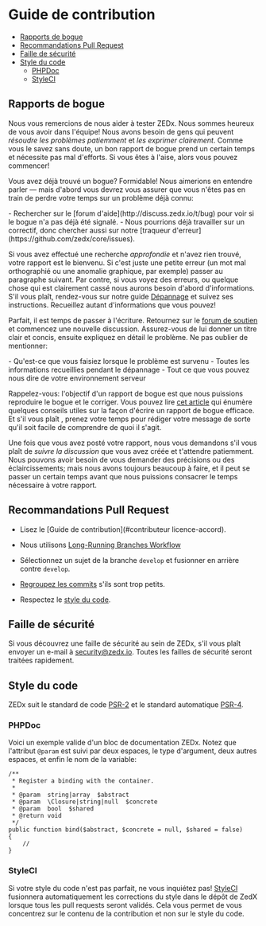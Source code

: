 # Guide de contribution

- [Rapports de bogue](#bug-reports)
- [Recommandations Pull Request](#pull-request-guidelines)
- [Faille de sécurité](#security-vulnerabilities)
- [Style du code](#coding-style)
    - [PHPDoc](#phpdoc)
    - [StyleCI](#styleci)

<a name="bug-reports"></a>
## Rapports de bogue

Nous vous remercions de nous aider à tester ZEDx. Nous sommes heureux de vous avoir dans l'équipe! Nous avons besoin de gens qui peuvent *résoudre les problèmes patiemment* et *les exprimer clairement*. Comme vous le savez sans doute, un bon rapport de bogue prend un certain temps et nécessite pas mal d'efforts. Si vous êtes à l'aise, alors vous pouvez commencer!

Vous avez déjà trouvé un bogue? Formidable! Nous aimerions en entendre parler &mdash; mais d'abord vous devrez vous assurer que vous n'êtes pas en train de perdre votre temps sur un problème déjà connu:

<div class="content-list" markdown="1">
- Rechercher sur le [forum d'aide](http://discuss.zedx.io/t/bug) pour voir si le bogue n'a pas déjà été signalé.
- Nous pourrions déjà travailler sur un correctif, donc chercher aussi sur notre [traqueur d'erreur](https://github.com/zedx/core/issues).
</div>

Si vous avez effectué une recherche *approfondie* et n'avez rien trouvé, votre rapport est le bienvenu. Si c'est juste une petite erreur (un mot mal orthographié ou une anomalie graphique, par exemple) passer au paragraphe suivant. Par contre, si vous voyez des erreurs, ou quelque chose qui est clairement cassé nous aurons besoin d'abord d'informations. S'il vous plaît, rendez-vous sur notre guide [Dépannage](https://zedx.io/docs/fr/troubleshooting) et suivez ses instructions. Recueillez autant d'informations que vous pouvez!

Parfait, il est temps de passer à l'écriture. Retournez sur le [forum de soutien](http://discuss.zedx.io/t/bug) et commencez une nouvelle discussion. Assurez-vous de lui donner un titre clair et concis, ensuite expliquez en détail le problème. Ne pas oublier de mentionner:

<div class="content-list" markdown="1">
- Qu'est-ce que vous faisiez lorsque le problème est survenu
- Toutes les informations recueillies pendant le dépannage
- Tout ce que vous pouvez nous dire de votre environnement serveur
</div>

Rappelez-vous: l'objectif d'un rapport de bogue est que nous puissions reproduire le bogue et le corriger. Vous pouvez lire [cet article](http://www.chiark.greenend.org.uk/~sgtatham/bugs.html) qui énumère quelques conseils utiles sur la façon d'écrire un rapport de bogue efficace. Et s'il vous plaît , prenez votre temps pour rédiger votre message de sorte qu'il soit facile de comprendre de quoi il s'agit.

Une fois que vous avez posté votre rapport, nous vous demandons s'il vous plaît de *suivre la discussion* que vous avez créée et t'attendre patiemment. Nous pouvons avoir besoin de vous demander des précisions ou des éclaircissements; mais nous avons toujours beaucoup à faire, et il peut se passer un certain temps avant que nous puissions consacrer le temps nécessaire à votre rapport.

<a name="pull-request-guidelines"></a>
## Recommandations Pull Request

- Lisez le [Guide de contribution](#contributeur licence-accord).

- Nous utilisons [Long-Running Branches Workflow](https://git-scm.com/book/en/v2/Git-Branching-Branching-Workflows#Long-Running-Branches)

- Sélectionnez un sujet de la branche `develop` et fusionner en arrière contre `develop`.

- [Regroupez les commits](http://davidwalsh.name/squash-commits-git) s'ils sont trop petits.

- Respectez le [style du code](#coding-style).

<a name="security-vulnerabilities"></a>
## Faille de sécurité

Si vous découvrez une faille de sécurité au sein de ZEDx, s'il vous plaît envoyer un e-mail à <a href="mailto:security@zedx.io">security@zedx.io</a>. Toutes les failles de sécurité seront traitées rapidement.

<a name="coding-style"></a>
## Style du code

ZEDx suit le standard de code [PSR-2](https://github.com/php-fig/fig-standards/blob/master/accepted/PSR-2-coding-style-guide.md) et le standard automatique [PSR-4](https://github.com/php-fig/fig-standards/blob/master/accepted/PSR-4-autoloader.md).

<a name="phpdoc"></a>
### PHPDoc

Voici un exemple valide d'un bloc de documentation ZEDx. Notez que l'attribut `@param` est suivi par deux espaces, le type d'argument, deux autres espaces, et enfin le nom de la variable:

    /**
     * Register a binding with the container.
     *
     * @param  string|array  $abstract
     * @param  \Closure|string|null  $concrete
     * @param  bool  $shared
     * @return void
     */
    public function bind($abstract, $concrete = null, $shared = false)
    {
        //
    }

<a name="styleci"></a>
### StyleCI

Si votre style du code n'est pas parfait, ne vous inquiétez pas! [StyleCI](https://styleci.io/) fusionnera automatiquement les corrections du style dans le dépôt de ZedX lorsque tous les pull requests seront validés. Cela vous permet de vous concentrez sur le contenu de la contribution et non sur le style du code.

